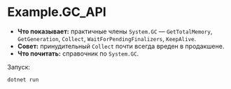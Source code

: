 # Example.GC_API

- **Что показывает:** практичные члены `System.GC` — `GetTotalMemory`, `GetGeneration`, `Collect`, `WaitForPendingFinalizers`, `KeepAlive`.
- **Совет:** принудительный `Collect` почти всегда вреден в продакшене.
- **Что почитать:** справочник по `System.GC`.

Запуск:
```
dotnet run
```
